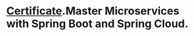 # [Certificate](https://www.udemy.com/certificate/UC-307fabbc-58c3-4af3-9c89-6e40490267a3/).Master Microservices with Spring Boot and Spring Cloud.
